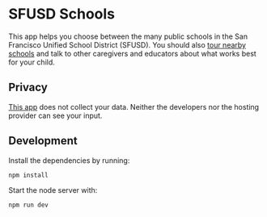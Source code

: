 # SFUSD Schools

This app helps you choose between the many public schools in the San Francisco
Unified School District (SFUSD). You should also [tour nearby
schools](https://sfusd.edu/tours) and talk to other caregivers and educators
about what works best for your child.

## Privacy

[This app](https://smenjas.github.io/sfusd-schools/) does not collect your
data. Neither the developers nor the hosting provider can see your input.

## Development
Install the dependencies by running:
```sh
npm install
```
Start the node server with:
```sh
npm run dev
```
